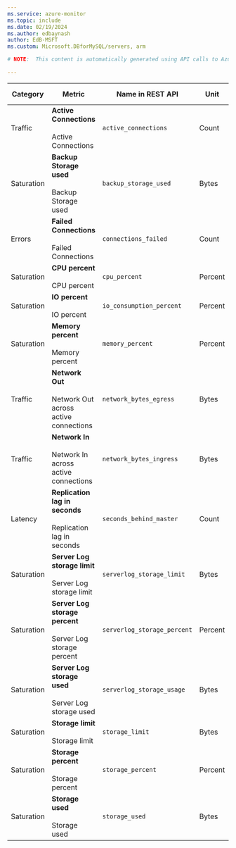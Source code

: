 ```yaml
---
ms.service: azure-monitor
ms.topic: include
ms.date: 02/19/2024
ms.author: edbaynash
author: EdB-MSFT
ms.custom: Microsoft.DBforMySQL/servers, arm

# NOTE:  This content is automatically generated using API calls to Azure. Any edits made on these files will be overwritten in the next run of the script. 
 
---
```



|Category|Metric|Name in REST API|Unit|Aggregation|Dimensions|Time Grains|DS Export|
|---|---|---|---|---|---|---|---|
|Traffic|**Active Connections**<br><br>Active Connections |`active_connections` |Count |Average, Maximum, Minimum |\<none\>|PT1M |Yes|
|Saturation|**Backup Storage used**<br><br>Backup Storage used |`backup_storage_used` |Bytes |Average, Maximum, Minimum |\<none\>|PT15M, PT30M, PT1H, PT6H, PT12H, P1D |Yes|
|Errors|**Failed Connections**<br><br>Failed Connections |`connections_failed` |Count |Total |\<none\>|PT1M |Yes|
|Saturation|**CPU percent**<br><br>CPU percent |`cpu_percent` |Percent |Average, Maximum, Minimum |\<none\>|PT1M |Yes|
|Saturation|**IO percent**<br><br>IO percent |`io_consumption_percent` |Percent |Average, Maximum, Minimum |\<none\>|PT1M |Yes|
|Saturation|**Memory percent**<br><br>Memory percent |`memory_percent` |Percent |Average, Maximum, Minimum |\<none\>|PT1M |Yes|
|Traffic|**Network Out**<br><br>Network Out across active connections |`network_bytes_egress` |Bytes |Total |\<none\>|PT1M |Yes|
|Traffic|**Network In**<br><br>Network In across active connections |`network_bytes_ingress` |Bytes |Total |\<none\>|PT1M |Yes|
|Latency|**Replication lag in seconds**<br><br>Replication lag in seconds |`seconds_behind_master` |Count |Average, Maximum, Minimum |\<none\>|PT1M |Yes|
|Saturation|**Server Log storage limit**<br><br>Server Log storage limit |`serverlog_storage_limit` |Bytes |Maximum |\<none\>|PT1M |Yes|
|Saturation|**Server Log storage percent**<br><br>Server Log storage percent |`serverlog_storage_percent` |Percent |Average, Maximum, Minimum |\<none\>|PT1M |Yes|
|Saturation|**Server Log storage used**<br><br>Server Log storage used |`serverlog_storage_usage` |Bytes |Average, Maximum, Minimum |\<none\>|PT1M |Yes|
|Saturation|**Storage limit**<br><br>Storage limit |`storage_limit` |Bytes |Maximum |\<none\>|PT1M |Yes|
|Saturation|**Storage percent**<br><br>Storage percent |`storage_percent` |Percent |Average, Maximum, Minimum |\<none\>|PT1M |Yes|
|Saturation|**Storage used**<br><br>Storage used |`storage_used` |Bytes |Average, Maximum, Minimum |\<none\>|PT1M |Yes|